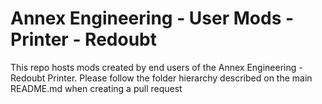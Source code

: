 # Annex Engineering - User Mods - Printer - Redoubt

This repo hosts mods created by end users of the Annex Engineering - Redoubt Printer. Please follow the folder hierarchy described on the main README.md when creating a pull request